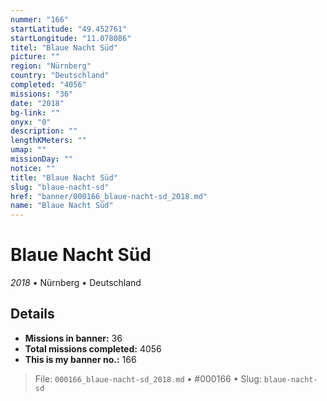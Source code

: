 ```yaml
---
nummer: "166"
startLatitude: "49.452761"
startLongitude: "11.078086"
titel: "Blaue Nacht Süd"
picture: ""
region: "Nürnberg"
country: "Deutschland"
completed: "4056"
missions: "36"
date: "2018"
bg-link: ""
onyx: "0"
description: ""
lengthKMeters: ""
umap: ""
missionDay: ""
notice: ""
title: "Blaue Nacht Süd"
slug: "blaue-nacht-sd"
href: "banner/000166_blaue-nacht-sd_2018.md"
name: "Blaue Nacht Süd"
---
```

# Blaue Nacht Süd

*2018* • Nürnberg • Deutschland





## Details

- **Missions in banner:** 36
- **Total missions completed:** 4056
- **This is my banner no.:** 166






> File: `000166_blaue-nacht-sd_2018.md` • #000166 • Slug: `blaue-nacht-sd`
